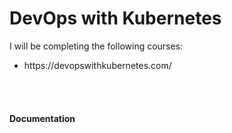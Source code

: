 <h1>DevOps with Kubernetes</h1>


<div>I will be completing the following courses:
  <ul>
    <li>https://devopswithkubernetes.com/</li>
  </ul>
  
   </div>
  
  <br><br>
  
  <h4>Documentation</h4>
  <ol>
  
  </ol>
  
  
